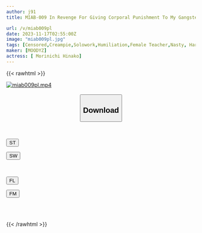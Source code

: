 ```yaml
---
author: j91
title: MIAB-009 In Revenge For Giving Corporal Punishment To My Gangster's Son, My Beloved Fiancée Was Raped With An Aphrodisiac.Hinako Mori

url: /v/miab009pl
date: 2023-11-17T02:55:00Z
image: "miab009pl.jpg"
tags: [Censored,Creampie,Solowork,Humiliation,Female Teacher,Nasty, Hardcore,Cuckold	 ]
maker: [MOODYZ]
actress: [ Morinichi Hinako]
---
```



{{< rawhtml >}}

<div class="video" data-videoid="d7xBjbqwrJskxAD">
    <a href="javascript:;">
        <img src="https://my.j91.asia/v/miab009pl/miab009pl.jpg" width="WIDTH" height="HEIGHT" alt="miab009pl.mp4" loading="lazy">
    </a>
</div>

<script type="text/javascript" src="https://j91.asia/asset/on-demand-st.js"></script>

<br>
  <link rel="stylesheet" href="https://j91.asia/asset/bs5.css">
  
  <center>
  <button class="btn btn-primary" type="button" data-bs-toggle="collapse" data-bs-target=".multi-collapse" aria-expanded="false" aria-controls="multiCollapseExample1 multiCollapseExample2"><h2>Download</h2></button></center>
</p>
<div class="row">
  <div class="col">
    <div class="collapse multi-collapse" id="multiCollapseExample1">
      <div class="card card-body">
	      	      <br>
<div class="buttons">  
<p><a href="https://streamtape.to/v/d7xBjbqwrJskxAD" target="_blank"><button class="btn-hover color-3"><i class="fa fa-download"></i> ST</button></a></p>
<p><a href="https://sfastwish.com/30mmhs4iitnd" target="_blank"><button class="btn-hover color-2"><i class="fa fa-download"></i> SW</button></a></p></div>
    </div>
  </div>
</div>
  <div class="col">
    <div class="collapse multi-collapse" id="multiCollapseExample2">
      <div class="card card-body">
	      <br>
<div class="buttons">
<p><a href="https://filelions.site/f/fn019pshak6w" target="_blank"><button class="btn-hover color-9"><i class="fa fa-download"></i> FL</button></a></p>
<p><a href="https://filemoon.sx/d/e9jpo5o3y7ms" target="_blank"><button class="btn-hover color-8"><i class="fa fa-download"></i> FM</button></a></p></div>
<br><br>
      </div>
    </div>
  </div>
</div>

{{< /rawhtml >}}
